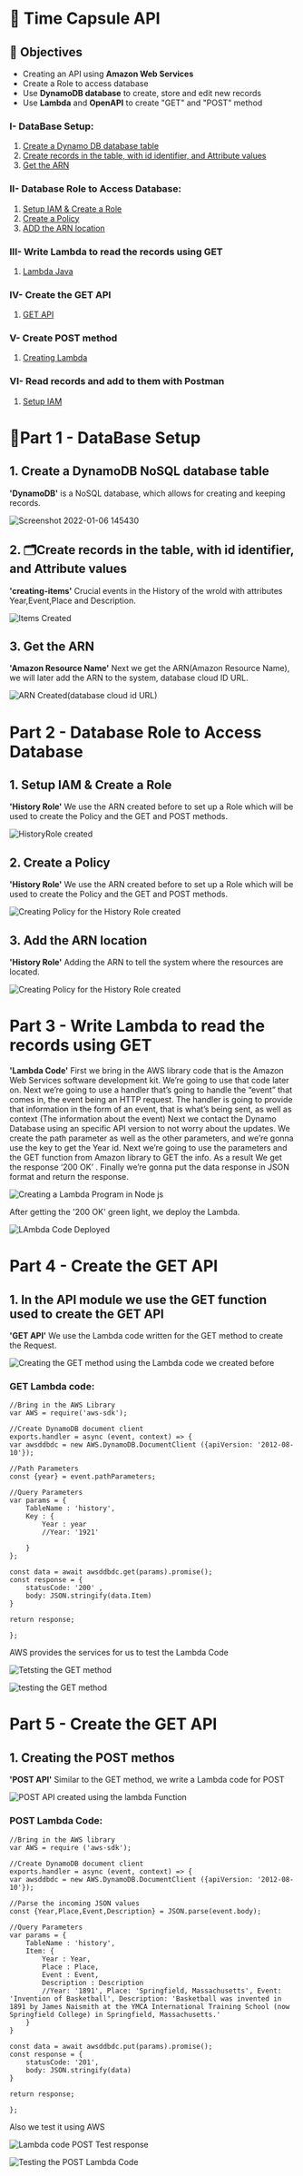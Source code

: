 # :ledger: Time Capsule API

## 🎯 Objectives
* Creating an API using **Amazon Web Services**
* Create a Role to access database
* Use **DynamoDB database** to create, store and edit new records
* Use **Lambda** and **OpenAPI** to create "GET" and "POST" method


### I- DataBase Setup:
1. [Create a Dynamo DB database table](#1-DynamoDB-NoSQL)
2. [Create records in the table, with id identifier, and Attribute values](#2-creating-items)
3. [Get the ARN](#3-Amazon-Resource-name)

### II- Database Role to Access Database:
1. [Setup IAM & Create a Role](#1-create-a-security-token)
2. [Create a Policy](#2-Creating-the-Policies)
3. [ADD the ARN location](#3-Inserting-the-ARN)

### III- Write Lambda to read the records using GET
1. [Lambda Java](#Write-the-Lambda-code-and-Test-the-program-in-Java-code)

### IV- Create the GET API
1. [GET API](#In-API-module-we-use-the-GET-function-used-to-create-the-GET-API)

### V- Create POST method
1. [Creating Lambda](#Lambda-Code)

### VI- Read records and add to them with Postman
1. [Setup IAM](#Using-Base-URL-to-Read-and-Post-records)


# :compass:Part 1 - DataBase Setup

## 1. Create a DynamoDB NoSQL database table
**'DynamoDB'** is a NoSQL database, which allows for creating and keeping records. 

![Screenshot 2022-01-06 145430](https://user-images.githubusercontent.com/63557848/148443098-54664d02-0deb-4f0b-95ed-7b01bf8a7ac4.png)

## 2. :card_index_dividers:Create records in the table, with id identifier, and Attribute values
**'creating-items'** Crucial events in the History of the wrold with attributes Year,Event,Place and Description.

![Items Created](https://user-images.githubusercontent.com/63557848/148151734-3cd6d72d-4e42-4d9e-b74d-6376b1d6e055.png)

## 3. Get the ARN
**'Amazon Resource Name'** Next  we get the ARN(Amazon Resource Name), we will later add the ARN to the system, database cloud ID URL.

![ARN Created(database cloud id URL)](https://user-images.githubusercontent.com/63557848/148153785-16cbad9b-43c3-4e37-93d9-56d12edf9d31.png)


# Part 2 - Database Role to Access Database

## 1. Setup IAM & Create a Role
**'History Role'** We use the ARN created before to set up a Role which will be used to create the Policy and the GET and POST methods.

![HistoryRole created](https://user-images.githubusercontent.com/63557848/148155185-1877bd22-bd0c-496c-a1ab-65eaf2f7f1ef.png)

## 2. Create a Policy
**'History Role'** We use the ARN created before to set up a Role which will be used to create the Policy and the GET and POST methods.

![Creating Policy for the History Role created](https://user-images.githubusercontent.com/63557848/148155474-32321272-c6b9-4cbf-a58f-a4c154986157.png)
 
## 3. Add the ARN location
**'History Role'** Adding the ARN to tell the system where the resources are located.

![Creating Policy for the History Role created](https://user-images.githubusercontent.com/63557848/148155474-32321272-c6b9-4cbf-a58f-a4c154986157.png)


# Part 3 - Write Lambda to read the records using GET
**'Lambda Code'** First we bring in the AWS library code that is the Amazon Web Services software development kit. We’re going to use that code later on. 
Next we’re going to use a handler that’s going to handle the “event” that comes in, the event being an HTTP request. 
The handler is going to provide that information in the form of an event, that is what’s being sent, as well as context (The information about the event)
Next we contact the Dynamo Database using an specific API version to not worry about the updates.
We create the path parameter as well as the other parameters, and we’re gonna use the key to get the Year id.
Next we’re going to use the parameters and the GET function from Amazon library to GET the info.
As a result We get the response ‘200 OK’ .
Finally we’re gonna put the data response in JSON format and return the response.

![Creating a Lambda Program in Node js ](https://user-images.githubusercontent.com/63557848/148156418-ed596442-84ff-40c4-9b62-8f35a16890d2.png)

After getting the '200 OK' green light, we deploy the Lambda.

![LAmbda Code Deployed](https://user-images.githubusercontent.com/63557848/148156541-0c16b1a7-203c-469e-9efb-a4bdd3e887b0.png)


# Part 4 - Create the GET API

## 1. In the API module we use the GET function used to create the GET API
**'GET API'** We use the Lambda code written for the GET method to create the Request.

![Creating the GET method using the Lambda code we created before](https://user-images.githubusercontent.com/63557848/148157039-2c4b3a27-d047-473a-9c8a-04d9c49f0f73.png)


### GET Lambda code:
```
//Bring in the AWS Library
var AWS = require('aws-sdk');

//Create DynamoDB document client
exports.handler = async (event, context) => {
var awsddbdc = new AWS.DynamoDB.DocumentClient ({apiVersion: '2012-08-10'});

//Path Parameters
const {year} = event.pathParameters;

//Query Parameters
var params = {
	TableName : 'history',
	Key : {
		Year : year
		//Year: '1921'
		
	}
};

const data = await awsddbdc.get(params).promise();
const response = {
	statusCode: '200' ,
	body: JSON.stringify(data.Item)
}

return response;

};

```

AWS provides the services for us to test the Lambda Code

![Tetsting the GET method](https://user-images.githubusercontent.com/63557848/148157246-6b8e6b20-2fa3-4b91-bd05-cbf0d5435934.png)

![testing the GET method](https://user-images.githubusercontent.com/63557848/148157259-36005b86-18ec-40db-8889-99073eab7897.png)


# Part 5 - Create the GET API

## 1. Creating the POST methos
**'POST API'** Similar to the GET method, we write a Lambda code for POST

![POST API created using the lambda Function](https://user-images.githubusercontent.com/63557848/148157739-7111a368-ac0b-40e7-b682-7afedb6a67c3.png)

### POST Lambda Code:
```
//Bring in the AWS library
var AWS = require ('aws-sdk');

//Create DynamoDB document client 
exports.handler = async (event, context) => {
var awsddbdc = new AWS.DynamoDB.DocumentClient ({apiVersion: '2012-08-10'});

//Parse the incoming JSON values
const {Year,Place,Event,Description} = JSON.parse(event.body);

//Query Parameters
var params = {
	TableName : 'history',
	Item: {
		Year : Year,
		Place : Place,
		Event : Event,
		Description : Description
		//Year: '1891', Place: 'Springfield, Massachusetts', Event: 'Invention of Basketball', Description: 'Basketball was invented in 1891 by James Naismith at the YMCA International Training School (now Springfield College) in Springfield, Massachusetts.'
	}
}

const data = await awsddbdc.put(params).promise();
const response = {
	statusCode: '201',
	body: JSON.stringify(data)
}

return response;

};
```

Also we test it using AWS 

![Lambda code POST Test response](https://user-images.githubusercontent.com/63557848/148157797-3f278c67-ecad-4506-aa91-630545820f36.png)

![Testing the POST Lambda Code](https://user-images.githubusercontent.com/63557848/148157811-2e12eb07-8745-4f04-a9d4-ed2774e9e8a7.png)



